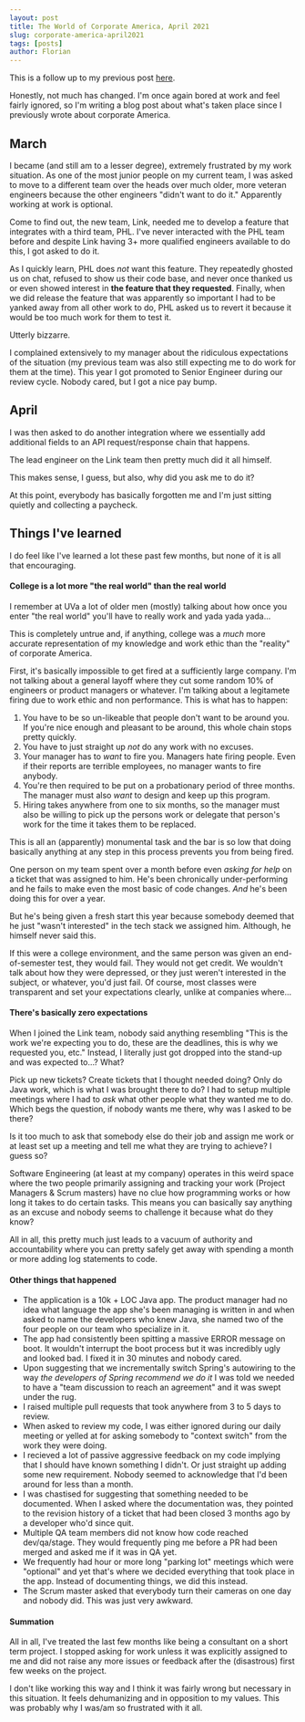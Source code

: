 ```yaml
---
layout: post
title: The World of Corporate America, April 2021
slug: corporate-america-april2021
tags: [posts]
author: Florian
---
```


This is a follow up to my previous post [here](https://floverfelt.org/posts/corporate-america-february2021).

Honestly, not much has changed. I'm once again bored at work and feel fairly ignored, so I'm writing a blog post about what's taken place since I previously wrote about corporate America.

## March

I became (and still am to a lesser degree), extremely frustrated by my work situation. As one of the most junior people on my current team, I was asked to move to a different team over the heads over much older, more veteran engineers because the other engineers "didn't want to do it." Apparently working at work is optional.

Come to find out, the new team, Link, needed me to develop a feature that integrates with a third team, PHL. I've never interacted with the PHL team before and despite Link having 3+ more qualified engineers available to do this, I got asked to do it.

As I quickly learn, PHL does *not* want this feature. They repeatedly ghosted us on chat, refused to show us their code base, and never once thanked us or even showed interest in **the feature that they requested**. Finally, when we did release the feature that was apparently so important I had to be yanked away from all other work to do, PHL asked us to revert it because it would be too much work for them to test it.

Utterly bizzarre.

I complained extensively to my manager about the ridiculous expectations of the situation (my previous team was also still expecting me to do work for them at the time). This year I got promoted to Senior Engineer during our review cycle. Nobody cared, but I got a nice pay bump.

## April

I was then asked to do another integration where we essentially add additional fields to an API request/response chain that happens.

The lead engineer on the Link team then pretty much did it all himself. 

This makes sense, I guess, but also, why did you ask me to do it?

At this point, everybody has basically forgotten me and I'm just sitting quietly and collecting a paycheck.

## Things I've learned

I do feel like I've learned a lot these past few months, but none of it is all that encouraging.

#### College is a lot more "the real world" than the real world

I remember at UVa a lot of older men (mostly) talking about how once you enter "the real world" you'll have to really work and yada yada yada...

This is completely untrue and, if anything, college was a *much* more accurate representation of my knowledge and work ethic than the "reality" of corporate America.

First, it's basically impossible to get fired at a sufficiently large company. I'm not talking about a general layoff where they cut some random 10% of engineers or product managers or whatever. I'm talking about a legitamete firing due to work ethic and non performance. This is what has to happen:

1. You have to be so un-likeable that people don't want to be around you. If you're nice enough and pleasant to be around, this whole chain stops pretty quickly.
2. You have to just straight up *not* do any work with no excuses.
3. Your manager has to *want* to fire you. Managers hate firing people. Even if their reports are terrible employees, no manager wants to fire anybody.
4. You're then required to be put on a probationary period of three months. The manager must also *want* to design and keep up this program.
5. Hiring takes anywhere from one to six months, so the manager must also be willing to pick up the persons work or delegate that person's work for the time it takes them to be replaced.

This is all an (apparently) monumental task and the bar is so low that doing basically anything at any step in this process prevents you from being fired.

One person on my team spent over a month before even *asking for help* on a ticket that was assigned to him. He's been chronically under-performing and he fails to make even the most basic of code changes. *And* he's been doing this for over a year.

But he's being given a fresh start this year because somebody deemed that he just "wasn't interested" in the tech stack we assigned him. Although, he himself never said this.

If this were a college environment, and the same person was given an end-of-semester test, they would fail. They would not get credit. We wouldn't talk about how they were depressed, or they just weren't interested in the subject, or whatever, you'd just fail. Of course, most classes were transparent and set your expectations clearly, unlike at companies where...

#### There's basically zero expectations

When I joined the Link team, nobody said anything resembling "This is the work we're expecting you to do, these are the deadlines, this is why we requested you, etc." Instead, I literally just got dropped into the stand-up and was expected to...? What?

Pick up new tickets? Create tickets that I thought needed doing? Only do Java work, which is what I was brought there to do? I had to setup multiple meetings where I had to *ask* what other people what they wanted me to do. Which begs the question, if nobody wants me there, why was I asked to be there?

Is it too much to ask that somebody else do their job and assign me work or at least set up a meeting and tell me what they are trying to achieve? I guess so?

Software Engineering (at least at my company) operates in this weird space where the two people primarily assigning and tracking your work (Project Managers & Scrum masters) have no clue how programming works or how long it takes to do certain tasks. This means you can basically say anything as an excuse and nobody seems to challenge it because what do they know?

All in all, this pretty much just leads to a vacuum of authority and accountability where you can pretty safely get away with spending a month or more adding log statements to code.

#### Other things that happened

- The application is a 10k + LOC Java app. The product manager had no idea what language the app she's been managing is written in and when asked to name the developers who knew Java, she named two of the four people on our team who specialize in it.
- The app had consistently been spitting a massive ERROR message on boot. It wouldn't interrupt the boot process but it was incredibly ugly and looked bad. I fixed it in 30 minutes and nobody cared.
- Upon suggesting that we incrementally switch Spring's autowiring to the way *the developers of Spring recommend we do it* I was told we needed to have a "team discussion to reach an agreement" and it was swept under the rug.
- I raised multiple pull requests that took anywhere from 3 to 5 days to review.
- When asked to review my code, I was either ignored during our daily meeting or yelled at for asking somebody to "context switch" from the work they were doing.
- I recieved a lot of passive aggressive feedback on my code implying that I should have known something I didn't. Or just straight up adding some new requirement. Nobody seemed to acknowledge that I'd been around for less than a month.
- I was chastised for suggesting that something needed to be documented. When I asked where the documentation was, they pointed to the revision history of a ticket that had been closed 3 months ago by a developer who'd since quit.
- Multiple QA team members did not know how code reached dev/qa/stage. They would frequently ping me before a PR had been merged and asked me if it was in QA yet.
- We frequently had hour or more long "parking lot" meetings which were "optional" and yet that's where we decided everything that took place in the app. Instead of documenting things, we did this instead.
- The Scrum master asked that everybody turn their cameras on one day and nobody did. This was just very awkward.

#### Summation

All in all, I've treated the last few months like being a consultant on a short term project. I stopped asking for work unless it was explicitly assigned to me and did not raise any more issues or feedback after the (disastrous) first few weeks on the project.

I don't like working this way and I think it was fairly wrong but necessary in this situation. It feels dehumanizing and in opposition to my values. This was probably why I was/am so frustrated with it all.

